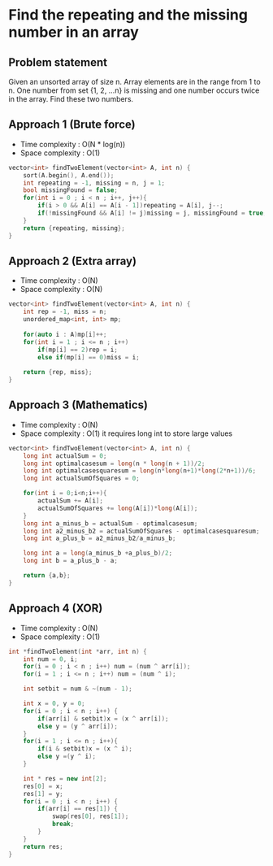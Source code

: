 # Find the repeating and the missing number in an array

## Problem statement

Given an unsorted array of size n. Array elements are in the range from 1 to n. One number from set {1, 2, …n} is missing and one number occurs twice in the array. Find these two numbers.

## Approach 1 (Brute force)

- Time complexity : O(N \* log(n))  
- Space complexity : O(1)

```cpp
vector<int> findTwoElement(vector<int> A, int n) {
    sort(A.begin(), A.end());
    int repeating = -1, missing = n, j = 1;
    bool missingFound = false;
    for(int i = 0 ; i < n ; i++, j++){
        if(i > 0 && A[i] == A[i - 1])repeating = A[i], j--;
        if(!missingFound && A[i] != j)missing = j, missingFound = true;
    }
    return {repeating, missing};
}
```

## Approach 2 (Extra array)

- Time complexity : O(N)  
- Space complexity : O(N)

```cpp
vector<int> findTwoElement(vector<int> A, int n) {
    int rep = -1, miss = n;
    unordered_map<int, int> mp;
    
    for(auto i : A)mp[i]++;
    for(int i = 1 ; i <= n ; i++)
        if(mp[i] == 2)rep = i;
        else if(mp[i] == 0)miss = i;
            
    return {rep, miss};        
}
```

## Approach 3 (Mathematics)

- Time complexity : O(N)  
- Space complexity : O(1) it requires long int to store large values

```cpp
vector<int> findTwoElement(vector<int> A, int n) {
    long int actualSum = 0;
    long int optimalcasesum = long(n * long(n + 1))/2;
    long int optimalcasesquaresum = long(n*long(n+1)*long(2*n+1))/6;
    long int actualSumOfSquares = 0;

    for(int i = 0;i<n;i++){
        actualSum += A[i];
        actualSumOfSquares += long(A[i])*long(A[i]);
    }
    long int a_minus_b = actualSum - optimalcasesum;
    long int a2_minus_b2 = actualSumOfSquares - optimalcasesquaresum;
    long int a_plus_b = a2_minus_b2/a_minus_b;

    long int a = long(a_minus_b +a_plus_b)/2;
    long int b = a_plus_b - a;

    return {a,b};
}
```

## Approach 4 (XOR)

- Time complexity : O(N)  
- Space complexity : O(1)

```cpp
int *findTwoElement(int *arr, int n) {
    int num = 0, i;
    for(i = 0 ; i < n ; i++) num = (num ^ arr[i]);
    for(i = 1 ; i <= n ; i++) num = (num ^ i);

    int setbit = num & ~(num - 1);

    int x = 0, y = 0;
    for(i = 0 ; i < n ; i++) {
        if(arr[i] & setbit)x = (x ^ arr[i]);
        else y = (y ^ arr[i]);
    }
    for(i = 1 ; i <= n ; i++){
        if(i & setbit)x = (x ^ i);
        else y =(y ^ i);
    }

    int * res = new int[2];
    res[0] = x;
    res[1] = y;
    for(i = 0 ; i < n ; i++) {
        if(arr[i] == res[1]) {
            swap(res[0], res[1]);
            break;
        }
    }
    return res;
}
```
